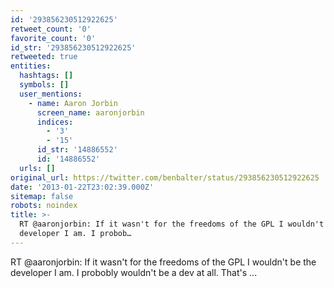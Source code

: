 ```yaml
---
id: '293856230512922625'
retweet_count: '0'
favorite_count: '0'
id_str: '293856230512922625'
retweeted: true
entities:
  hashtags: []
  symbols: []
  user_mentions:
    - name: Aaron Jorbin
      screen_name: aaronjorbin
      indices:
        - '3'
        - '15'
      id_str: '14886552'
      id: '14886552'
  urls: []
original_url: https://twitter.com/benbalter/status/293856230512922625
date: '2013-01-22T23:02:39.000Z'
sitemap: false
robots: noindex
title: >-
  RT @aaronjorbin: If it wasn't for the freedoms of the GPL I wouldn't be the
  developer I am. I probob…
---
```


RT @aaronjorbin: If it wasn't for the freedoms of the GPL I wouldn't be the developer I am. I probobly wouldn't be a dev at all. That's  ...
